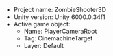 <!-- UNITY CODE ASSIST INSTRUCTIONS START -->
- Project name: ZombieShooter3D
- Unity version: Unity 6000.0.34f1
- Active game object:
  - Name: PlayerCameraRoot
  - Tag: CinemachineTarget
  - Layer: Default
<!-- UNITY CODE ASSIST INSTRUCTIONS END -->